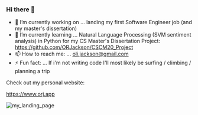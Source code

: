 ### Hi there 👋

- 🔭 I’m currently working on ... landing my first Software Engineer job (and my master's dissertation)
- 🌱 I’m currently learning ... Natural Language Processing (SVM sentiment analysis) in Python for my CS Master's Dissertation Project: https://github.com/ORJackson/CSCM20_Project
- 📫 How to reach me: ... oli.jackson@gmail.com
- ⚡ Fun fact: ... If i'm not writing code I'll most likely be surfing / climbing / planning a trip

Check out my personal website:

https://www.orj.app

![my_landing_page](https://github.com/ORJackson/oliverr-website/blob/main/orj_landing_page.jpg)
